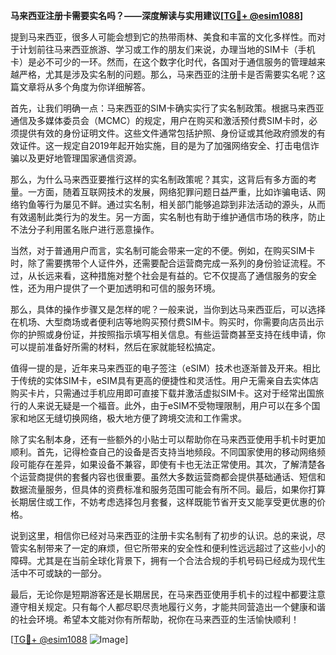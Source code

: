 **马来西亚注册卡需要实名吗？——深度解读与实用建议[[TG💪+ @esim1088](https://t.me/s/esim1088)]**

提到马来西亚，很多人可能会想到它的热带雨林、美食和丰富的文化多样性。而对于计划前往马来西亚旅游、学习或工作的朋友们来说，办理当地的SIM卡（手机卡）是必不可少的一环。然而，在这个数字化时代，各国对于通信服务的管理越来越严格，尤其是涉及实名制的问题。那么，马来西亚的注册卡是否需要实名呢？这篇文章将从多个角度为你详细解答。

首先，让我们明确一点：马来西亚的SIM卡确实实行了实名制政策。根据马来西亚通信及多媒体委员会（MCMC）的规定，用户在购买和激活预付费SIM卡时，必须提供有效的身份证明文件。这些文件通常包括护照、身份证或其他政府颁发的有效证件。这一规定自2019年起开始实施，目的是为了加强网络安全、打击电信诈骗以及更好地管理国家通信资源。

那么，为什么马来西亚要推行这样的实名制政策呢？其实，这背后有多方面的考量。一方面，随着互联网技术的发展，网络犯罪问题日益严重，比如诈骗电话、网络钓鱼等行为屡见不鲜。通过实名制，相关部门能够追踪到非法活动的源头，从而有效遏制此类行为的发生。另一方面，实名制也有助于维护通信市场的秩序，防止不法分子利用匿名账户进行恶意操作。

当然，对于普通用户而言，实名制可能会带来一定的不便。例如，在购买SIM卡时，除了需要携带个人证件外，还需要配合运营商完成一系列的身份验证流程。不过，从长远来看，这种措施对整个社会是有益的。它不仅提高了通信服务的安全性，还为用户提供了一个更加透明和可信的服务环境。

那么，具体的操作步骤又是怎样的呢？一般来说，当你到达马来西亚后，可以选择在机场、大型商场或者便利店等地购买预付费SIM卡。购买时，你需要向店员出示你的护照或身份证，并按照指示填写相关信息。有些运营商甚至支持在线申请，你可以提前准备好所需的材料，然后在家就能轻松搞定。

值得一提的是，近年来马来西亚的电子签注（eSIM）技术也逐渐普及开来。相比于传统的实体SIM卡，eSIM具有更高的便捷性和灵活性。用户无需亲自去实体店购买卡片，只需通过手机应用即可直接下载并激活虚拟SIM卡。这对于经常出国旅行的人来说无疑是一个福音。此外，由于eSIM不受物理限制，用户可以在多个国家和地区无缝切换网络，极大地方便了跨境交流和工作需求。

除了实名制本身，还有一些额外的小贴士可以帮助你在马来西亚使用手机卡时更加顺利。首先，记得检查自己的设备是否支持当地频段。不同国家使用的移动网络频段可能存在差异，如果设备不兼容，即使有卡也无法正常使用。其次，了解清楚各个运营商提供的套餐内容也很重要。虽然大多数运营商都会提供基础通话、短信和数据流量服务，但具体的资费标准和服务范围可能会有所不同。最后，如果你打算长期居住或工作，不妨考虑选择包月套餐，这样既能节省开支又能享受更优惠的价格。

说到这里，相信你已经对马来西亚的注册卡实名制有了初步的认识。总的来说，尽管实名制带来了一定的麻烦，但它所带来的安全性和便利性远远超过了这些小小的障碍。尤其是在当前全球化背景下，拥有一个合法合规的手机号码已经成为现代生活中不可或缺的一部分。

最后，无论你是短期游客还是长期居民，在马来西亚使用手机卡的过程中都要注意遵守相关规定。只有每个人都尽职尽责地履行义务，才能共同营造出一个健康和谐的社会环境。希望本文能对你有所帮助，祝你在马来西亚的生活愉快顺利！

[[TG💪+ @esim1088](https://t.me/s/esim1088) ![Image](https://i.postimg.cc/4NQfJmqS/Snipaste-2025-05-13-00-14-12.png)]